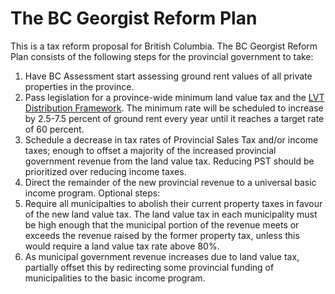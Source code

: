 # The BC Georgist Reform Plan

This is a tax reform proposal for British Columbia. The BC Georgist Reform Plan consists of the following steps for the provincial government to take:
1.	Have BC Assessment start assessing ground rent values of all private properties in the province.
2.	Pass legislation for a province-wide minimum land value tax and the [LVT Distribution Framework](LVT-distribution-framework.md). The minimum rate will be scheduled to increase by 2.5-7.5 percent of ground rent every year until it reaches a target rate of 60 percent.
3. Schedule a decrease in tax rates of Provincial Sales Tax and/or income taxes; enough to offset a majority of the increased provincial government revenue from the land value tax. Reducing PST should be prioritized over reducing income taxes.
4. Direct the remainder of the new provincial revenue to a universal basic income program.
Optional steps:
5. Require all municipalties to abolish their current property taxes in favour of the new land value tax. The land value tax in each municipality must be high enough that the municipal portion of the revenue meets or exceeds the revenue raised by the former property tax, unless this would require a land value tax rate above 80%.
6. As municipal government revenue increases due to land value tax, partially offset this by redirecting some provincial funding of municipalities to the basic income program.
